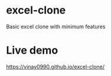 # excel-clone
Basic excel clone with minimum features

# Live demo
https://vinay0990.github.io/excel-clone/
